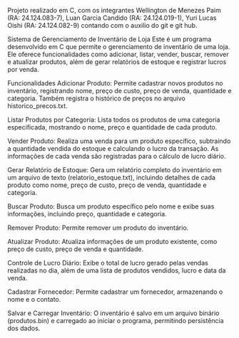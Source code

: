 Projeto realizado em C, com os integrantes Wellington de Menezes Paim (RA: 24.124.083-7), Luan Garcia Candido (RA: 24.124.019-1), Yuri Lucas Oishi (RA: 24.124.082-9) contando com o auxilio do git e git hub.

Sistema de Gerenciamento de Inventário de Loja
Este é um programa desenvolvido em C que permite o gerenciamento de inventário de uma loja. Ele oferece funcionalidades como adicionar, listar, vender, buscar, remover e atualizar produtos, além de gerar relatórios de estoque e registrar lucros por venda.

Funcionalidades
Adicionar Produto: Permite cadastrar novos produtos no inventário, registrando nome, preço de custo, preço de venda, quantidade e categoria. Também registra o histórico de preços no arquivo historico_precos.txt.

Listar Produtos por Categoria: Lista todos os produtos de uma categoria especificada, mostrando o nome, preço e quantidade de cada produto.

Vender Produto: Realiza uma venda para um produto específico, subtraindo a quantidade vendida do estoque e calculando o lucro da transação. As informações de cada venda são registradas para o cálculo de lucro diário.

Gerar Relatório de Estoque: Gera um relatório completo do inventário em um arquivo de texto (relatorio_estoque.txt), incluindo detalhes de cada produto como nome, preço de custo, preço de venda, quantidade e categoria.

Buscar Produto: Busca um produto específico pelo nome e exibe suas informações, incluindo preço, quantidade e categoria.

Remover Produto: Permite remover um produto do inventário.

Atualizar Produto: Atualiza informações de um produto existente, como preço de custo, preço de venda e quantidade.

Controle de Lucro Diário: Exibe o total de lucro gerado pelas vendas realizadas no dia, além de uma lista de produtos vendidos, lucro e data da venda.

Cadastrar Fornecedor: Permite cadastrar um fornecedor, armazenando o nome e o contato.

Salvar e Carregar Inventário: O inventário é salvo em um arquivo binário (produtos.bin) e carregado ao iniciar o programa, permitindo persistência dos dados.

